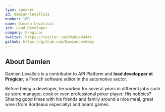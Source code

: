 ```yaml
---
type: speaker
id: damien-levallois
number: 100
name: Damien Levallois
job: Lead Developer
company: Progicar
twitter: https://twitter.com/WaRioO4444
github: https://github.com/DamienLevGemy
---
```


## About Damien

Damien Levallois is a contributor to API Platform and **lead developper at Progicar**, a French software editor in the automotive sector.

Before being a developer, he worked for several years in different jobs such as store manager, cook or even professional poker player. His hobbies? Sharing good times with his friends and family around a nice meal, great wine (from Bordeaux especially) and board games.
